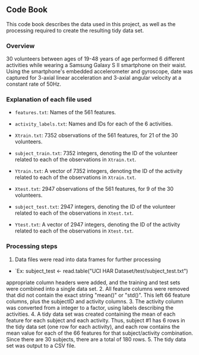 ## Code Book

This code book describes the data used in this project, as well as the processing required to create the resulting tidy data set.

### Overview

30 volunteers between ages of 19-48 years of age performed 6 different activities while wearing a Samsung Galaxy S II smartphone on their waist. Using the smartphone's embedded accelerometer and gyroscope, date was captured for 3-axial linear acceleration and 3-axial angular velocity at a constant rate of 50Hz.

### Explanation of each file used

* `features.txt`: Names of the 561 features.
* `activity_labels.txt`: Names and IDs for each of the 6 activities.

* `Xtrain.txt`: 7352 observations of the 561 features, for 21 of the 30 volunteers.
* `subject_train.txt`: 7352 integers, denoting the ID of the volunteer related to each of the observations in `Xtrain.txt`.
* `Ytrain.txt`: A vector of 7352 integers, denoting the ID of the activity related to each of the observations in `Xtrain.txt`.
* `Xtest.txt`: 2947 observations of the 561 features, for 9 of the 30 volunteers.
* `subject_test.txt`: 2947 integers, denoting the ID of the volunteer related to each of the observations in `Xtest.txt`.
* `Ytest.txt`: A vector of 2947 integers, denoting the ID of the activity related to each of the observations in `Xtest.txt`.


### Processing steps

1. Data files were read into data frames for further processing
* `Ex: subject_test <- read.table("UCI HAR Dataset/test/subject_test.txt")

appropriate column headers were added, and the training and test sets were combined into a single data set.
2. All feature columns were removed that did not contain the exact string "mean()" or "std()". This left 66 feature columns, plus the subjectID and activity columns.
3. The activity column was converted from a integer to a factor, using labels describing the activities.
4. A tidy data set was created containing the mean of each feature for each subject and each activity. Thus, subject #1 has 6 rows in the tidy data set (one row for each activity), and each row contains the mean value for each of the 66 features for that subject/activity combination. Since there are 30 subjects, there are a total of 180 rows.
5. The tidy data set was output to a CSV file.